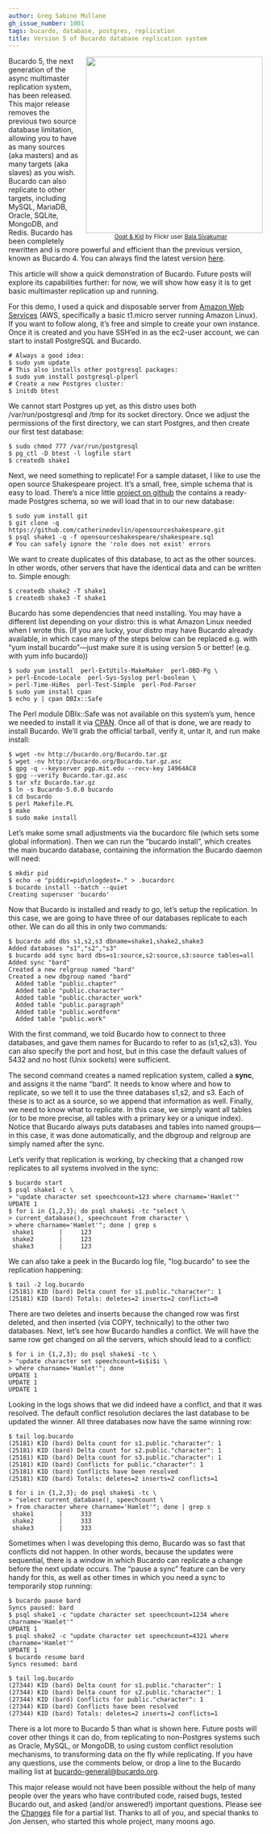 ```yaml
---
author: Greg Sabino Mullane
gh_issue_number: 1001
tags: bucardo, database, postgres, replication
title: Version 5 of Bucardo database replication system
---
```




<div class="separator" style="clear: both; float:right; text-align: center;"><a href="/blog/2014/06/23/bucardo-5-multimaster-postgres-released/image-0.jpeg" imageanchor="1" style="clear: right; margin-bottom: 1em; margin-left: 1em;"><img border="0" src="/blog/2014/06/23/bucardo-5-multimaster-postgres-released/image-0.jpeg" width="350"/></a>
<br/><small><a href="https://flic.kr/p/6GYFk5">Goat & Kid</a> by Flickr user <a href="https://www.flickr.com/photos/bala_/">Bala Sivakumar</a></small></div>

Bucardo 5, the next generation of the async multimaster replication system, has been released. This major release removes the previous two source database limitation, allowing you to have as many sources (aka masters) and as many targets (aka slaves) as you wish. Bucardo can also replicate to other targets, including MySQL, MariaDB, Oracle, SQLite, MongoDB, and Redis. Bucardo has been completely rewritten and is more powerful and efficient 
than the previous version, known as Bucardo 4. You can always find the latest version [here](https://bucardo.org/).

This article will show a quick demonstration of Bucardo. Future posts will explore its capabilities further: 
for now, we will show how easy it is to get basic multimaster replication up and running.

For this demo, I used a quick and disposable server from [Amazon Web Services](https://aws.amazon.com/) (AWS, specifically a basic t1.micro server running Amazon Linux). If you want to follow along, it’s free and simple to create your own instance. Once it is created and you have SSH’ed in as the ec2-user account, we can start to install PostgreSQL and Bucardo.

```
# Always a good idea:
$ sudo yum update
# This also installs other postgresql packages:
$ sudo yum install postgresql-plperl
# Create a new Postgres cluster:
$ initdb btest
```

We cannot start Postgres up yet, as this distro uses both /var/run/postgresql and 
/tmp for its socket directory. Once we adjust the permissions of the first directory, 
we can start Postgres, and then create our first test database:

```
$ sudo chmod 777 /var/run/postgresql
$ pg_ctl -D btest -l logfile start
$ createdb shake1
```

Next, we need something to replicate! For a sample dataset, I like to use the open source Shakespeare project. It’s a small, free, simple schema that is easy to load. There’s a nice little [project on github](https://github.com/catherinedevlin/opensourceshakespeare) the contains a ready-made Postgres schema, so we will load that in to our new database:

```
$ sudo yum install git
$ git clone -q https://github.com/catherinedevlin/opensourceshakespeare.git
$ psql shake1 -q -f opensourceshakespeare/shakespeare.sql
# You can safely ignore the 'role does not exist' errors
```

We want to create duplicates of this database, to act as the other sources. In other words, other servers that have the identical data and can be written to. Simple enough:

```
$ createdb shake2 -T shake1
$ createdb shake3 -T shake1
```

Bucardo has some dependencies that need installing. You may have a different 
list depending on your distro: this is what Amazon Linux needed when I wrote this.
(If you are lucky, your distro may have Bucardo already available, in which case many of the steps below can be 
replaced e.g. with “yum install bucardo”—just make sure it is using version 5 or better! (e.g. with yum info bucardo))

```
$ sudo yum install  perl-ExtUtils-MakeMaker  perl-DBD-Pg \
> perl-Encode-Locale  perl-Sys-Syslog perl-boolean \
> perl-Time-HiRes  perl-Test-Simple  perl-Pod-Parser
$ sudo yum install cpan
$ echo y | cpan DBIx::Safe
```

The Perl module DBIx::Safe was not available on this system’s yum, hence we 
needed to install it via [CPAN](https://www.cpan.org/). Once all of that is 
done, we are ready to install Bucardo. We’ll grab the official tarball, verify it, 
untar it, and run make install:

```
$ wget -nv http://bucardo.org/Bucardo.tar.gz
$ wget -nv http://bucardo.org/Bucardo.tar.gz.asc
$ gpg -q --keyserver pgp.mit.edu --recv-key 14964AC8
$ gpg --verify Bucardo.tar.gz.asc
$ tar xfz Bucardo.tar.gz
$ ln -s Bucardo-5.0.0 bucardo
$ cd bucardo
$ perl Makefile.PL
$ make
$ sudo make install
```

Let’s make some small adjustments via the bucardorc file (which sets some global information). Then we can run the 
“bucardo install”, which creates the main bucardo database, containing the information the Bucardo daemon will need:

```
$ mkdir pid
$ echo -e "piddir=pid\nlogdest=." > .bucardorc
$ bucardo install --batch --quiet
Creating superuser 'bucardo'
```

Now that Bucardo is installed and ready to go, let’s setup the replication. In this case, we 
are going to have three of our databases replicate to each other. We can do all this in 
only two commands:

```
$ bucardo add dbs s1,s2,s3 dbname=shake1,shake2,shake3
Added databases "s1","s2","s3"
$ bucardo add sync bard dbs=s1:source,s2:source,s3:source tables=all
Added sync "bard"
Created a new relgroup named "bard"
Created a new dbgroup named "bard"
  Added table "public.chapter"
  Added table "public.character"
  Added table "public.character_work"
  Added table "public.paragraph"
  Added table "public.wordform"
  Added table "public.work"
```

With the first command, we told Bucardo how to connect to three databases, and gave 
them names for Bucardo to refer to as (s1,s2,s3). You can also specify the 
port and host, but in this case the default values of 5432 and no host (Unix sockets) were sufficient.

The second command creates a named replication system, called a **sync**, and assigns 
it the name “bard”. It needs to know where and how to replicate, so we tell it to 
use the three databases s1,s2, and s3. Each of these is to act as a source, so we 
append that information as well. Finally, we need to know what to replicate. In this 
case, we simply want all tables (or to be more precise, all tables with a primary 
key or a unique index). Notice that Bucardo always puts databases and tables into 
named groups—in this case, it was done automatically, and the dbgroup and relgroup 
are simply named after the sync.

Let’s verify that replication is working, by checking that a changed row replicates 
to all systems involved in the sync:

```
$ bucardo start
$ psql shake1 -c \
> "update character set speechcount=123 where charname='Hamlet'"
UPDATE 1
$ for i in {1,2,3}; do psql shake$i -tc "select \
> current_database(), speechcount from character \
> where charname='Hamlet'"; done | grep s
 shake1       |     123
 shake2       |     123
 shake3       |     123
```

We can also take a peek in the Bucardo log file, "log.bucardo" to see the replication happening:

```
$ tail -2 log.bucardo
(25181) KID (bard) Delta count for s1.public."character": 1
(25181) KID (bard) Totals: deletes=2 inserts=2 conflicts=0
```

There are two deletes and inserts because the changed row was first deleted, and then inserted 
(via COPY, technically) to the other two databases. Next, let’s see how Bucardo handles a conflict. 
We will have the same row get changed on all the servers, which should lead to a conflict:

```
$ for i in {1,2,3}; do psql shake$i -tc \
> "update character set speechcount=$i$i$i \
> where charname='Hamlet'"; done
UPDATE 1
UPDATE 1
UPDATE 1
```

Looking in the logs shows that we did indeed have a conflict, and that it was resolved. The default conflict resolution declares the last database to be updated the winner. All three databases now have the same winning row:

```
$ tail log.bucardo
(25181) KID (bard) Delta count for s1.public."character": 1
(25181) KID (bard) Delta count for s2.public."character": 1
(25181) KID (bard) Delta count for s3.public."character": 1
(25181) KID (bard) Conflicts for public."character": 1
(25181) KID (bard) Conflicts have been resolved
(25181) KID (bard) Totals: deletes=2 inserts=2 conflicts=1

$ for i in {1,2,3}; do psql shake$i -tc \
> "select current_database(), speechcount \
> from character where charname='Hamlet'"; done | grep s
 shake1       |     333
 shake2       |     333
 shake3       |     333
```

Sometimes when I was developing this demo, Bucardo was so fast that conflicts did not happen. In 
other words, because the updates were sequential, there is a window in which Bucardo can replicate 
a change before the next update occurs. The “pause a sync” feature can be very handy for this, 
as well as other times in which you need a sync to temporarily stop running:

```
$ bucardo pause bard
Syncs paused: bard
$ psql shake1 -c "update character set speechcount=1234 where charname='Hamlet'"
UPDATE 1
$ psql shake2 -c "update character set speechcount=4321 where charname='Hamlet'"
UPDATE 1
$ bucardo resume bard
Syncs resumed: bard

$ tail log.bucardo
(27344) KID (bard) Delta count for s1.public."character": 1
(27344) KID (bard) Delta count for s2.public."character": 1
(27344) KID (bard) Conflicts for public."character": 1
(27344) KID (bard) Conflicts have been resolved
(27344) KID (bard) Totals: deletes=2 inserts=2 conflicts=1
```

There is a lot more to Bucardo 5 than what is shown here. Future posts will cover 
other things it can do, from replicating to non-Postgres systems such as Oracle, 
MySQL, or MongoDB, to using custom conflict resolution mechanisms, to transforming 
data on the fly while replicating. If you have any questions, use the comments below, 
or drop a line to the Bucardo mailing list at bucardo-general@bucardo.org.

This major release would not have been possible without the help of many people 
over the years who have contributed code, raised bugs, tested Bucardo out, 
and asked (and/or answered!) important questions. Please see the [Changes](https://github.com/bucardo/bucardo/blob/master/Changes) file 
for a partial list. Thanks to all of you, and special thanks to Jon Jensen, who started 
this whole project, many moons ago.


